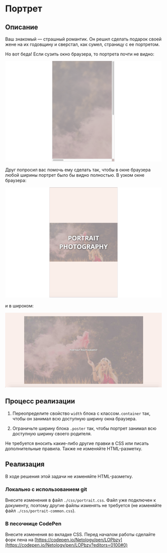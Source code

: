 # Портрет

## Описание

Ваш знакомый — страшный романтик. Он решил сделать подарок своей жене на их годовщину и сверстал, как сумел, страницу с ее портретом.

Но вот беда! Если сузить окно браузера, то портрета почти не видно:

![Can't see portrait on the iPhone](../../sources/fluid-images-portrait-scroll.png)

Друг попросил вас помочь ему сделать так, чтобы в окне браузера любой ширины портрет было бы видно полностью. В узком окне браузера:

![Portrait on the iPhone](../../sources/fluid-images-portrait-target-small.png)

и в широком:

![Portrait on a wide screen](../../sources/fluid-images-portrait-target-widescreen.jpg)

## Процесс реализации

1. Переопределите свойство `width` блока с классом`.container` так, чтобы он занимал всю доступную ширину окна браузера.

2. Ограничьте ширину блока `.poster` так, чтобы портрет занимал всю доступную ширину своего родителя.

Не требуется вносить какие-либо другие правки в CSS или писать дополнительные правила. Также не изменяйте HTML-разметку.

## Реализация

В ходе решения этой задачи не изменяйте HTML-разметку.

### Локально с использованием git

Внесите изменения в файл `./css/portrait.css`. Файл уже подключен к документу, поэтому другие файлы изменять не требуется (не изменяйте файл `./css/portrait-common.css`).

### В песочнице CodePen

Внесите изменения во вкладке CSS. Перед началом работы сделайте форк пена на [https://codepen.io/Netology/pen/LOPbzy](https://codepen.io/Netology/pen/LOPbzy?editors=0100#0)
